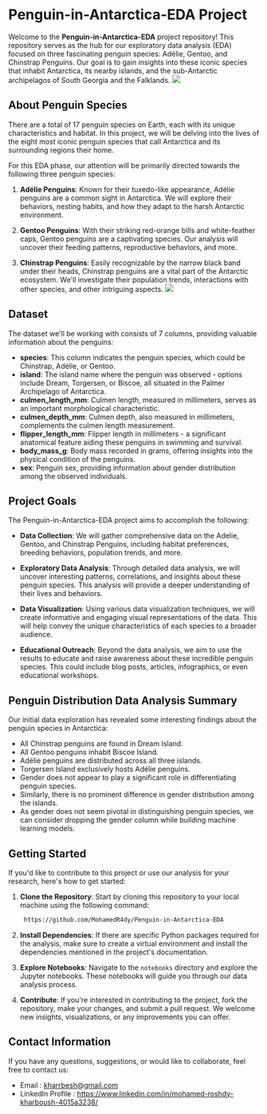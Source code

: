# Penguin-in-Antarctica-EDA Project

Welcome to the **Penguin-in-Antarctica-EDA** project repository! This repository serves as the hub for our exploratory data analysis (EDA) focused on three fascinating penguin species: Adélie, Gentoo, and Chinstrap Penguins. Our goal is to gain insights into these iconic species that inhabit Antarctica, its nearby islands, and the sub-Antarctic archipelagos of South Georgia and the Falklands.
![](http://d3i3l3kraiqpym.cloudfront.net/wp-content/uploads/2016/04/26094914/Ad%C3%A9lie-Chinstrap-and-gentoo-penguin-species.jpg)

## About Penguin Species

There are a total of 17 penguin species on Earth, each with its unique characteristics and habitat. In this project, we will be delving into the lives of the eight most iconic penguin species that call Antarctica and its surrounding regions their home.

For this EDA phase, our attention will be primarily directed towards the following three penguin species:

1. **Adélie Penguins**: Known for their tuxedo-like appearance, Adélie penguins are a common sight in Antarctica. We will explore their behaviors, nesting habits, and how they adapt to the harsh Antarctic environment.

2. **Gentoo Penguins**: With their striking red-orange bills and white-feather caps, Gentoo penguins are a captivating species. Our analysis will uncover their feeding patterns, reproductive behaviors, and more.

3. **Chinstrap Penguins**: Easily recognizable by the narrow black band under their heads, Chinstrap penguins are a vital part of the Antarctic ecosystem. We'll investigate their population trends, interactions with other species, and other intriguing aspects.
![](https://raw.githubusercontent.com/allisonhorst/palmerpenguins/master/man/figures/lter_penguins.png)

## Dataset

The dataset we'll be working with consists of 7 columns, providing valuable information about the penguins:

- **species**: This column indicates the penguin species, which could be Chinstrap, Adélie, or Gentoo.
- **island**: The island name where the penguin was observed - options include Dream, Torgersen, or Biscoe, all situated in the Palmer Archipelago of Antarctica.
- **culmen_length_mm**: Culmen length, measured in millimeters, serves as an important morphological characteristic.
- **culmen_depth_mm**: Culmen depth, also measured in millimeters, complements the culmen length measurement.
- **flipper_length_mm**: Flipper length in millimeters - a significant anatomical feature aiding these penguins in swimming and survival.
- **body_mass_g**: Body mass recorded in grams, offering insights into the physical condition of the penguins.
- **sex**: Penguin sex, providing information about gender distribution among the observed individuals.



## Project Goals

The Penguin-in-Antarctica-EDA project aims to accomplish the following:

- **Data Collection**: We will gather comprehensive data on the Adelie, Gentoo, and Chinstrap Penguins, including habitat preferences, breeding behaviors, population trends, and more.

- **Exploratory Data Analysis**: Through detailed data analysis, we will uncover interesting patterns, correlations, and insights about these penguin species. This analysis will provide a deeper understanding of their lives and behaviors.

- **Data Visualization**: Using various data visualization techniques, we will create informative and engaging visual representations of the data. This will help convey the unique characteristics of each species to a broader audience.

- **Educational Outreach**: Beyond the data analysis, we aim to use the results to educate and raise awareness about these incredible penguin species. This could include blog posts, articles, infographics, or even educational workshops.

## Penguin Distribution Data Analysis Summary

Our initial data exploration has revealed some interesting findings about the penguin species in Antarctica:

- All Chinstrap penguins are found in Dream Island.
- All Gentoo penguins inhabit Biscoe Island.
- Adélie penguins are distributed across all three islands.
- Torgersen Island exclusively hosts Adélie penguins.
- Gender does not appear to play a significant role in differentiating penguin species.
- Similarly, there is no prominent difference in gender distribution among the islands.
- As gender does not seem pivotal in distinguishing penguin species, we can consider dropping the gender column while building machine learning models.


## Getting Started

If you'd like to contribute to this project or use our analysis for your research, here's how to get started:

1. **Clone the Repository**: Start by cloning this repository to your local machine using the following command:
   
   ```bash
    https://github.com/MohamedR4dy/Penguin-in-Antarctica-EDA
   ```

2. **Install Dependencies**: If there are specific Python packages required for the analysis, make sure to create a virtual environment and install the dependencies mentioned in the project's documentation.

3. **Explore Notebooks**: Navigate to the `notebooks` directory and explore the Jupyter notebooks. These notebooks will guide you through our data analysis process.

4. **Contribute**: If you're interested in contributing to the project, fork the repository, make your changes, and submit a pull request. We welcome new insights, visualizations, or any improvements you can offer.

## Contact Information

If you have any questions, suggestions, or would like to collaborate, feel free to contact us:

- Email : kharrbesh@gmail.com
- LinkedIn Profile : https://www.linkedin.com/in/mohamed-roshdy-kharboush-4015a3238/


